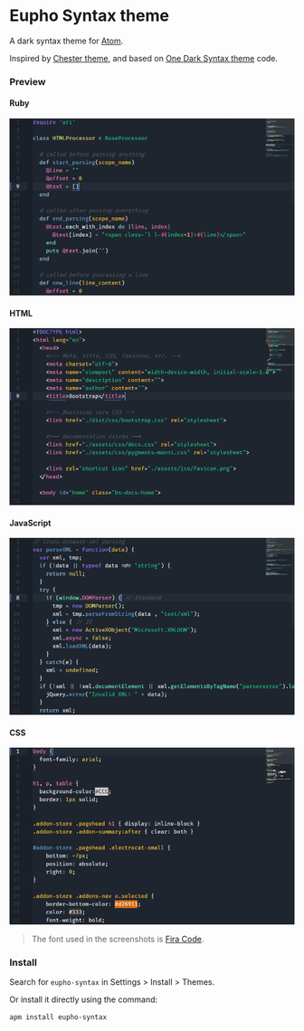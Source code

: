 # Eupho Syntax theme

A dark syntax theme for [Atom](https://atom.io/).

Inspired by [Chester theme](https://atom.io/themes/chester-atom-syntax),
and based on [One Dark Syntax theme](https://github.com/atom/one-dark-syntax) code.

### Preview

#### Ruby
![](/screenshots/ruby.png)

#### HTML
![](/screenshots/html.png)

#### JavaScript
![](/screenshots/javascript.png)

#### CSS
![](/screenshots/css.png)

> The font used in the screenshots is [Fira Code](https://github.com/tonsky/FiraCode).

### Install

Search for `eupho-syntax` in Settings > Install > Themes.

Or install it directly using the command:

```shell
apm install eupho-syntax
```
